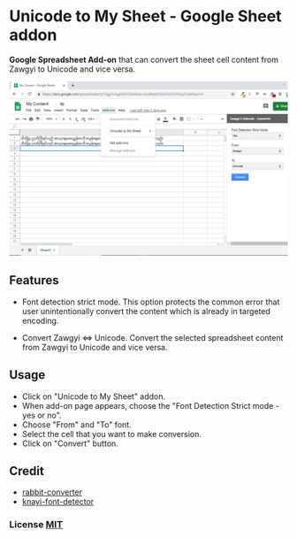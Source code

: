 # Unicode to My Sheet - Google Sheet addon
**Google Spreadsheet Add-on** that can convert the sheet cell content from Zawgyi to Unicode and vice versa.<br/>

![Alt text](./screenshot.png "Unicode to My Sheet Addon")
  
## Features  
 - Font detection strict mode.
	 This option protects the common error that user unintentionally convert the content which is already in targeted encoding.
	 
 - Convert Zawgyi <=> Unicode.
	 Convert the selected spreadsheet content from Zawgyi to Unicode and vice versa.

## Usage

 - Click on "Unicode to My Sheet" addon.
-  When add-on page appears, choose the "Font Detection Strict mode - yes or no".
-  Choose "From" and "To" font.
-  Select the cell that you want to make conversion.
-  Click on "Convert" button.

## Credit
- [rabbit-converter](https://github.com/Rabbit-Converter)
- [knayi-font-detector](https://github.com/greenlikeorange/knayi-myscript)
      
### License [MIT](./LICENSE)